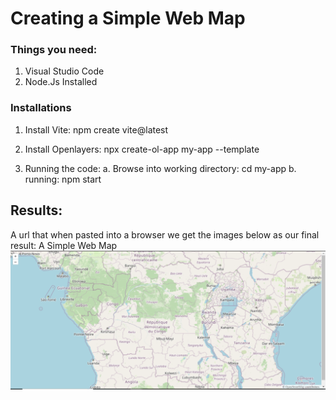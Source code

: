 # Creating a Simple Web Map

### Things you need:
1. Visual Studio Code
2. Node.Js Installed

### Installations
1. Install Vite: npm create vite@latest

2. Install Openlayers: npx create-ol-app my-app --template

3. Running the code:
a. Browse into working directory: cd my-app
b. running: npm start

## Results:
A url that when pasted into a browser we get the images below as our final result: A Simple Web Map
![alt text](image-1.png)

